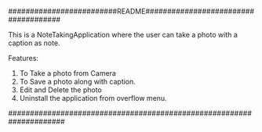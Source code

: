 
#########################README#####################################

This is a NoteTakingApplication where the user can take a photo with
a caption as note.

Features:
1. To Take a photo from Camera
2. To Save a photo along with caption.
3. Edit and Delete the photo
4. Uninstall the application from overflow menu.

#####################################################################
